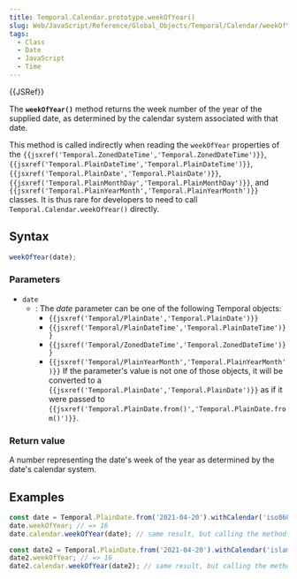 ```yaml
---
title: Temporal.Calendar.prototype.weekOfYear()
slug: Web/JavaScript/Reference/Global_Objects/Temporal/Calendar/weekOfYear
tags:
  - Class
  - Date
  - JavaScript
  - Time
---
```

{{JSRef}}

<p class="summary"><span class="seoSummary">The <strong><code>weekOfYear()</code></strong> method returns the week number of the year of the supplied date, as determined by the calendar system associated with that date.</span></p>

This method is called indirectly when reading the `weekOfYear` properties of the
`{{jsxref('Temporal.ZonedDateTime','Temporal.ZonedDateTime')}}`,
`{{jsxref('Temporal.PlainDateTime','Temporal.PlainDateTime')}}`,
`{{jsxref('Temporal.PlainDate','Temporal.PlainDate')}}`,
`{{jsxref('Temporal.PlainMonthDay','Temporal.PlainMonthDay')}}`,
and
`{{jsxref('Temporal.PlainYearMonth','Temporal.PlainYearMonth')}}`
classes. It is thus rare for developers to need to call
`Temporal.Calendar.weekOfYear()` directly.

## Syntax

```js
weekOfYear(date);
```

### Parameters

- `date`
  - : The _date_ parameter can be one of the following Temporal objects:
    - `{{jsxref('Temporal/PlainDate','Temporal.PlainDate')}}`
    - `{{jsxref('Temporal/PlainDateTime','Temporal.PlainDateTime')}}`
    - `{{jsxref('Temporal/ZonedDateTime','Temporal.ZonedDateTime')}}`
    - `{{jsxref('Temporal/PlainYearMonth','Temporal.PlainYearMonth')}}`
      If the parameter's value is not one of those objects, it will be converted
      to a
      `{{jsxref('Temporal.PlainDate','Temporal.PlainDate')}}`
      as if it were passed to
      `{{jsxref('Temporal.PlainDate.from()','Temporal.PlainDate.from()')}}`.

### Return value

A number representing the date's week of the year as determined by the date's
calendar system.

## Examples

```js
const date = Temporal.PlainDate.from('2021-04-20').withCalendar('iso8601');
date.weekOfYear; // => 16
date.calendar.weekOfYear(date); // same result, but calling the method directly

const date2 = Temporal.PlainDate.from('2021-04-20').withCalendar('islamic');
date2.weekOfYear; // => 16
date2.calendar.weekOfYear(date2); // same result, but calling the method directly
```
